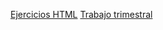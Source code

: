 [Ejercicios HTML]([https://danibenitezclase.netlify.app/](https://idyllic-pika-539593.netlify.app))
[Trabajo trimestral](https://deluxe-biscochitos-7a61f0.netlify.app)

